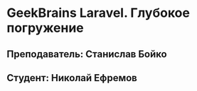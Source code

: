 # GeekBrains Laravel. Глубокое погружение

## Преподаватель: Станислав Бойко

## Студент: Николай Ефремов
